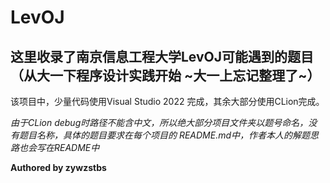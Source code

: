 # LevOJ
## 这里收录了南京信息工程大学LevOJ可能遇到的题目（从大一下程序设计实践开始  ~大一上忘记整理了~）
该项目中，少量代码使用Visual Studio 2022 完成，其余大部分使用CLion完成。

*由于CLion debug时路径不能含中文，所以绝大部分项目文件夹以题号命名，没有题目名称，具体的题目要求在每个项目的 README.md中，作者本人的解题思路也会写在README中*

**Authored by zywzstbs**